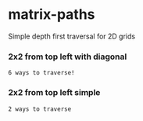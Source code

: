 # matrix-paths

Simple depth first traversal for 2D grids

### 2x2 from top left with diagonal

    6 ways to traverse!

### 2x2 from top left simple

    2 ways to traverse
